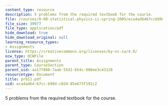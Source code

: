 ```yaml
---
content_type: resource
description: 5 problems from the required textbook for the course.
file: /courses/8-08-statistical-physics-ii-spring-2005/eca4ad6467ccb99dc02d85e673f191c2_prb11.pdf
file_size: 39977
file_type: application/pdf
hide_download: true
hide_download_original: null
learning_resource_types:
- Assignments
license: https://creativecommons.org/licenses/by-nc-sa/4.0/
ocw_type: OCWFile
parent_title: Assignments
parent_type: CourseSection
parent_uid: aa177860-7aab-55d1-b54c-988ee3c43128
resourcetype: Document
title: prb11.pdf
uid: eca4ad64-67cc-b99d-c02d-85e673f191c2
---
```

5 problems from the required textbook for the course.